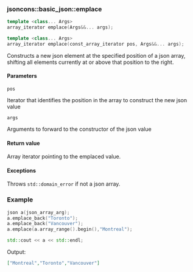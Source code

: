 ### jsoncons::basic_json::emplace

```c++
template <class... Args>
array_iterator emplace(Args&&... args);

template <class... Args>
array_iterator emplace(const_array_iterator pos, Args&&... args);
```

Constructs a new json element at the specified position of a json array, shifting all elements currently at or above that position to the right.

#### Parameters

    pos
Iterator that identifies the position in the array to construct the new json value

    args
Arguments to forward to the constructor of the json value

#### Return value

Array iterator pointing to the emplaced value.

#### Exceptions

Throws `std::domain_error` if not a json array.

### Example

```c++
json a(json_array_arg);
a.emplace_back("Toronto");
a.emplace_back("Vancouver");
a.emplace(a.array_range().begin(),"Montreal");

std::cout << a << std::endl;
```
Output:

```json
["Montreal","Toronto","Vancouver"]
```

